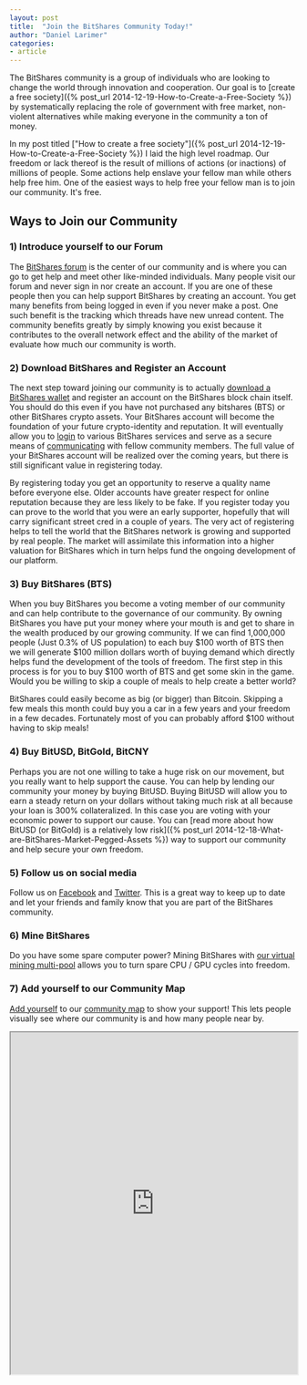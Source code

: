 ```yaml
---
layout: post
title:  "Join the BitShares Community Today!"
author: "Daniel Larimer"
categories: 
- article
---
```


The BitShares community is a group of individuals who are looking to change the world through innovation and
cooperation.  Our goal is to [create a free society]({% post_url 2014-12-19-How-to-Create-a-Free-Society %}) by
systematically replacing the role of government with free market, non-violent alternatives while making everyone
in the community a ton of money.

In my post titled ["How to create a free society"]({% post_url 2014-12-19-How-to-Create-a-Free-Society %}) I laid the high level roadmap.  Our freedom or lack thereof is the result of millions of actions (or inactions) of millions of people.  Some actions help enslave your fellow man while others help free him.  One of the easiest ways to help free your fellow man is to join our community.  It's free. 

## Ways to Join our Community

### 1) Introduce yourself to our Forum

The [BitShares forum](https://bitsharestalk.org) is the center of our community and is where you can go to get help and meet other like-minded individuals.  Many people visit our forum and never sign in nor create an account.  If you are one of these people then you can help support BitShares by creating an account.  You get many benefits from being logged in even if you never make a post. One such benefit is the tracking which threads have new unread content.  The community benefits greatly by simply knowing you exist because it contributes to the overall network effect and the ability of the market of evaluate how much our community is worth.

### 2) Download BitShares and Register an Account

The next step toward joining our community is to actually [download a BitShares wallet](http://github.com/BitShares/bitshares/releases) and register an account on the BitShares block chain itself.  You should do this even if you have not purchased any bitshares (BTS) or other BitShares crypto assets.  Your BitShares account will become the foundation of your future crypto-identity and reputation.  It will eventually allow you to [login](todo/link_to_page_about_login) to various BitShares services and serve as a secure means of [communicating](todo/link_to_page_about_bitshares_mail) with fellow community members.   The full value of your BitShares account will be realized over the coming years, but there is still significant value in registering today.  

By registering today you get an opportunity to reserve a quality name before everyone else.  Older accounts have greater respect for online reputation because they are less likely to be fake.   If you register today you can prove to the world that you were an early supporter, hopefully that will carry significant street cred in a couple of years.   The very act of registering helps to tell the world that the BitShares network is growing and supported by real people.  The market will assimilate this information into a higher valuation for BitShares which in turn helps fund the ongoing development of our platform.

### 3) Buy BitShares (BTS) 

When you buy BitShares you become a voting member of our community and can help contribute to the governance of our community.  By owning BitShares you have put your money where your mouth is and get to share in the wealth produced by our growing community.   If we can find 1,000,000 people (Just 0.3% of US population) to each buy $100 worth of BTS then we will generate $100 million dollars worth of buying demand which directly helps fund the development of the tools of freedom.  The first step in this process is for you to buy $100 worth of BTS and get some skin in the game.  Would you be willing to skip a couple of meals to help create a better world?   

BitShares could easily become as big (or bigger) than Bitcoin. Skipping a few meals this month could buy you a car in a few years and your freedom in a few decades.   Fortunately most of you can probably afford $100 without having to skip meals!   

### 4) Buy BitUSD, BitGold, BitCNY 

Perhaps you are not one willing to take a huge risk on our movement, but you really want to help support the cause. You can help by lending our community your money by buying BitUSD.  Buying BitUSD will allow you to earn a steady return on your dollars without taking much risk at all because your loan is 300% collateralized.  In this case you are voting with your economic power to support our cause.  You can [read more about how BitUSD (or BitGold) is a relatively low risk]({% post_url 2014-12-18-What-are-BitShares-Market-Pegged-Assets %}) way to support our community and help secure your own freedom.

### 5) Follow us on social media

Follow us on [Facebook](http://www.facebook.com/officialbitshares) and [Twitter](http://www.twitter.com/_bitshares). This is a great way to keep up to date and let your friends and family know that you are part of the BitShares community. 

### 6)  Mine BitShares 

Do you have some spare computer power?  Mining BitShares with [our virtual mining multi-pool](http://www.minebitshares.com) allows you to turn spare CPU / GPU cycles into freedom.    

### 7) Add yourself to our Community Map

[Add yourself](https://www.zeemaps.com/map?group=1162907) to our [community map](http://www.zeemaps.com/view?shuttered=1&group=1162907&x=-80.400616&y=37.224179&z=15) to show your support!  This lets people visually see where our community is and how many people near by.

<iframe height="600px" width="100%" name="map" seamless="true" src="http://www.zeemaps.com/view?shuttered=1&group=1162907&x=-80.400616&y=37.224179&z=15"></iframe>

